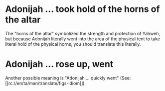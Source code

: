 # Adonijah ... took hold of the horns of the altar

The "horns of the altar" symbolized the strength and protection of Yahweh, but because Adonijah literally went into the area of the physical tent to take literal hold of the physical horns, you should translate this literally.

# Adonijah ... rose up, went

Another possible meaning is "Adonijah ... quickly went" (See: [[rc://en/ta/man/translate/figs-idiom]])

